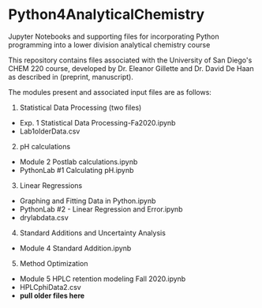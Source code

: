 # Python4AnalyticalChemistry
Jupyter Notebooks and supporting files for incorporating Python programming into a lower division analytical chemistry course

This repository contains files associated with the University of San Diego's CHEM 220 course, developed by Dr. Eleanor Gillette and Dr. David De Haan as described in (preprint, manuscript).

The modules present and associated input files are as follows:
1. Statistical Data Processing (two files)
  * Exp. 1 Statistical Data Processing-Fa2020.ipynb
  * Lab1olderData.csv
2. pH calculations
* Module 2 Postlab calculations.ipynb
* PythonLab #1 Calculating pH.ipynb
3. Linear Regressions 
* Graphing and Fitting Data in Python.ipynb
* PythonLab #2 - Linear Regression and Error.ipynb
* drylabdata.csv
4. Standard Additions and Uncertainty Analysis
* Module 4 Standard Addition.ipynb
5. Method Optimization
* Module 5 HPLC retention modeling Fall 2020.ipynb
* HPLCphiData2.csv
* <b> pull older files here </b>
